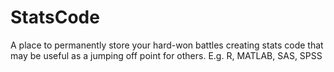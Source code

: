 # StatsCode
A place to permanently store your hard-won battles creating stats code that may be useful as a jumping off point for others.
E.g. R, MATLAB, SAS, SPSS
